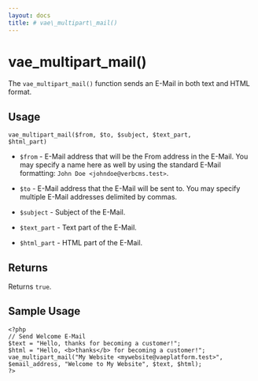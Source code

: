 ```yaml
---
layout: docs
title: # vae\_multipart\_mail()
---
```


# vae\_multipart\_mail()

The `vae_multipart_mail()` function sends an E-Mail in both text and
HTML format.

## Usage

`vae_multipart_mail($from, $to, $subject, $text_part,             $html_part)`

-   `$from` - E-Mail address that will be the From address in
    the E-Mail. You may specify a name here as well by using the
    standard E-Mail formatting: `John Doe <johndoe@verbcms.test>`.

-   `$to` - E-Mail address that the E-Mail will be sent to. You may
    specify multiple E-Mail addresses delimited by commas.

-   `$subject` - Subject of the E-Mail.

-   `$text_part` - Text part of the E-Mail.

-   `$html_part` - HTML part of the E-Mail.

## Returns

Returns `true`.

## Sample Usage

    <?php
    // Send Welcome E-Mail
    $text = "Hello, thanks for becoming a customer!";
    $html = "Hello, <b>thanks</b> for becoming a customer!";
    vae_multipart_mail("My Website <mywebsite@vaeplatform.test>", $email_address, "Welcome to My Website", $text, $html);
    ?>
